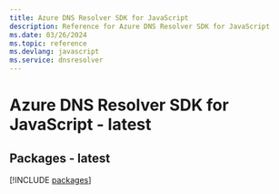```yaml
---
title: Azure DNS Resolver SDK for JavaScript
description: Reference for Azure DNS Resolver SDK for JavaScript
ms.date: 03/26/2024
ms.topic: reference
ms.devlang: javascript
ms.service: dnsresolver
---
```

# Azure DNS Resolver SDK for JavaScript - latest
## Packages - latest
[!INCLUDE [packages](dns-resolver-index.md)]